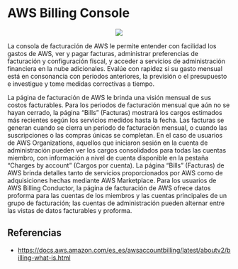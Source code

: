 # AWS Billing Console

<p align="center">
  <img src="https://github.com/dimasx010/knowledge/assets/105082657/e90c67b3-2c56-47a5-b224-7b3801c9ac9d">
</p>


La consola de facturación de AWS le permite entender con facilidad los gastos de AWS, ver y pagar facturas, administrar preferencias de facturación y configuración fiscal, y acceder a servicios de administración financiera en la nube adicionales. Evalúe con rapidez si su gasto mensual está en consonancia con periodos anteriores, la previsión o el presupuesto e investigue y tome medidas correctivas a tiempo.

La página de facturación de AWS le brinda una visión mensual de sus costos facturables. Para los periodos de facturación mensual que aún no se hayan cerrado, la página “Bills” (Facturas) mostrará los cargos estimados más recientes según los servicios medidos hasta la fecha. Las facturas se generan cuando se cierra un periodo de facturación mensual, o cuando las suscripciones o las compras únicas se completan. En el caso de usuarios de AWS Organizations, aquellos que iniciaron sesión en la cuenta de administración pueden ver los cargos consolidados para todas las cuentas miembro, con información a nivel de cuenta disponible en la pestaña “Charges by account” (Cargos por cuenta). La página “Bills” (Facturas) de AWS brinda detalles tanto de servicios proporcionados por AWS como de adquisiciones hechas mediante AWS Marketplace. Para los usuarios de AWS Billing Conductor, la página de facturación de AWS ofrece datos proforma para las cuentas de los miembros y las cuentas principales de un grupo de facturación; las cuentas de administración pueden alternar entre las vistas de datos facturables y proforma.

## Referencias
- https://docs.aws.amazon.com/es_es/awsaccountbilling/latest/aboutv2/billing-what-is.html


